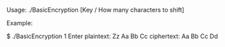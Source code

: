 Usage: ./BasicEncryption [Key / How many characters to shift]

Example:

$ ./BasicEncryption  1
Enter plaintext: Zz Aa Bb Cc
ciphertext: Aa Bb Cc Dd
